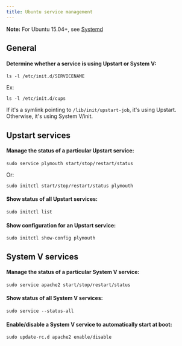 ```yaml
---
title: Ubuntu service management
---
```


**Note:** For Ubuntu 15.04+, see [Systemd](../../../../operating-systems/linux/systemd)

## General

#### Determine whether a service is using Upstart or System V:

```
ls -l /etc/init.d/SERVICENAME
```

Ex:

```
ls -l /etc/init.d/cups
```

If it's a symlink pointing to `/lib/init/upstart-job`, it's using Upstart. Otherwise, it's using System V/init.

## Upstart services

#### Manage the status of a particular Upstart service:

```
sudo service plymouth start/stop/restart/status
```

Or:

```
sudo initctl start/stop/restart/status plymouth
```

#### Show status of all Upstart services:

```
sudo initctl list
```

#### Show configuration for an Upstart service:

```
sudo initctl show-config plymouth
```

## System V services

#### Manage the status of a particular System V service:

```
sudo service apache2 start/stop/restart/status
```

#### Show status of all System V services:

```
sudo service --status-all
```

#### Enable/disable a System V service to automatically start at boot:

```
sudo update-rc.d apache2 enable/disable
```
